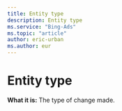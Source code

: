 ```yaml
---
title: Entity type
description: Entity type
ms.service: "Bing-Ads"
ms.topic: "article"
author: eric-urban
ms.author: eur
---
```


# Entity type

**What it is:**    The type of change made.


